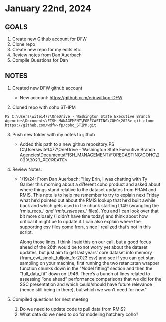 # January 22nd, 2024

## GOALS

1. Create new Github account for DFW
2. Clone repo 
3. Create new repo for my edits etc. 
4. Review notes from Dan Auerbach
5. Compile Questions for Dan 


## NOTES

1. Created new DFW github account

    - New account: https://github.com/erinwitkop-DFW

2. Cloned repo with coho ST-IPM

```PS C:\Users\wite1477\OneDrive - Washington State Executive Branch Agencies\Documents\FISH_MANAGEMENT\FORECASTING\COHO\2023> git clone https://github.com/wdfw-fp/coho_STIPM.git```

3. Push new folder with my notes to github

    - Added this path to a new github repository:PS C:\Users\wite1477\OneDrive - Washington State Executive Branch Agencies\Documents\FISH_MANAGEMENT\FORECASTING\COHO\2023\2023_RECREATE>

4. Review Notes:

    - 1/19/24: 
        From Dan Auerbach: "Hey Erin, I was chatting with Ty Garber this morning about a different coho product and asked about where things stand relative to the dataset updates from FRAM and RMIS. This note is to help me remember to try to explain next Friday what he’d pointed out about the RMIS lookup that he’d built awhile back and which gets used in the chunk starting L149 (wrangling the ‘rmis_recs_*’ and ‘rmis_releases_*’ files). You and I can look over that bit more closely (I didn’t have time today) and think about how critical it might be to update it. I can also explain where the supporting csv files come from, since I realized that’s not in this script.

        Along those lines, I think I said this on our call, but a good focus ahead of the 26th would be to not worry yet about the dataset updates, but just aim to get last years’ core dataset into memory (fram_cwt_smolt_fulljoin_for2023.csv) and see if you can get stan sampling on your machine, first running the two rstan::stan wrapper function chunks down in the “Model fitting” section and then the “full_data_fit” down on L946. There’s a bunch of lines related to assessing “one ahead” performance comparisons that we did for the SSC presentation and which could/should have future relevance (hence still being in there), but which we won’t need for now."

5. Compiled questions for next meeting

    1. Do we need to update code to pull data from RMIS?
    2. What data do we need to do for modeling hatchery coho?
